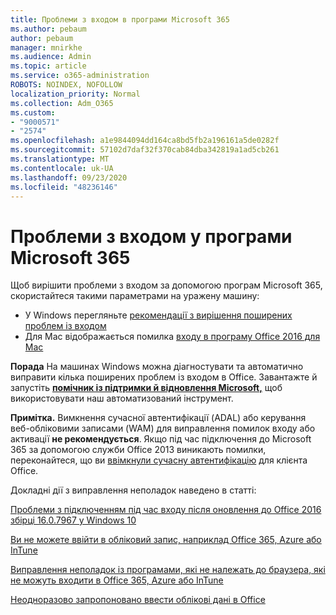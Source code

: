 ```yaml
---
title: Проблеми з входом в програми Microsoft 365
ms.author: pebaum
author: pebaum
manager: mnirkhe
ms.audience: Admin
ms.topic: article
ms.service: o365-administration
ROBOTS: NOINDEX, NOFOLLOW
localization_priority: Normal
ms.collection: Adm_O365
ms.custom:
- "9000571"
- "2574"
ms.openlocfilehash: a1e9844094dd164ca8bd5fb2a196161a5de0282f
ms.sourcegitcommit: 57102d7daf32f370cab84dba342819a1ad5cb261
ms.translationtype: MT
ms.contentlocale: uk-UA
ms.lasthandoff: 09/23/2020
ms.locfileid: "48236146"
---
```

# <a name="issues-signing-into-microsoft-365-apps"></a>Проблеми з входом у програми Microsoft 365

Щоб вирішити проблеми з входом за допомогою програм Microsoft 365, скористайтеся такими параметрами на уражену машину:  

- У Windows перегляньте [рекомендації з вирішення поширених проблем із входом](https://docs.microsoft.com/office365/troubleshoot/administration/disabling-adal-wam-not-recommended#recommendations-on-resolving-common-sign-in-issues)
- Для Mac відображається помилка  [входу в програму Office 2016 для Mac](https://docs.microsoft.com/office365/troubleshoot/authentication/sign-in-to-office-2016-for-mac-fail)

**Порада** На машинах Windows можна діагностувати та автоматично виправити кілька поширених проблем із входом в Office. Завантажте й запустіть  **[помічник із підтримки й відновлення Microsoft,](https://aka.ms/SaRA-OfficeSignInScenario)** щоб використовувати наш автоматизований інструмент.

**Примітка.** Вимкнення сучасної автентифікації (ADAL) або керування веб-обліковими записами (WAM) для виправлення помилок входу або активації  **не рекомендується**. Якщо під час підключення до Microsoft 365 за допомогою служби Office 2013 виникають помилки, переконайтеся, що ви [ввімкнули сучасну автентифікацію](https://docs.microsoft.com/microsoft-365/admin/security-and-compliance/enable-modern-authentication)  для клієнта Office.

Докладні дії з виправлення неполадок наведено в статті:

[Проблеми з підключенням під час входу після оновлення до Office 2016 збірці 16.0.7967 у Windows 10](https://docs.microsoft.com/office365/troubleshoot/administration/connection-issue-when-sign-in-office-2016)  

[Ви не можете ввійти в обліковий запис, наприклад Office 365, Azure або InTune](https://docs.microsoft.com/office365/troubleshoot/authentication/sign-in-to-office-365-azure-intune)

[Виправлення неполадок із програмами, які не належать до браузера, які не можуть входити в Office 365, Azure або InTune](https://support.office.com/article/how-to-troubleshoot-non-browser-apps-that-can-t-sign-in-to-office-365-azure-or-intune-3ba1b268-66f6-462c-b0e5-070f5c2603c1?ui=en-US&rs=en-US&ad=US)

[Неодноразово запропоновано ввести облікові дані в Office](https://docs.microsoft.com/office365/troubleshoot/authentication/access-denied-when-connect-to-office-365)